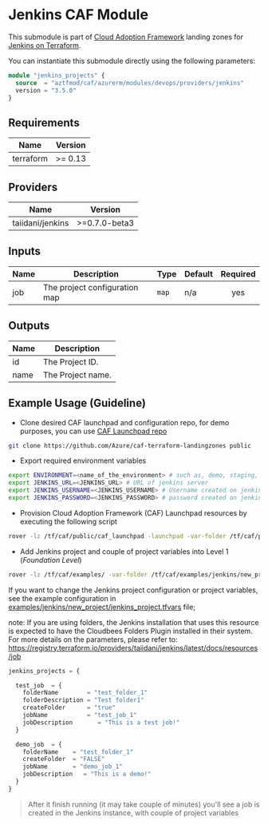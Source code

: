 # Jenkins CAF Module

This submodule is part of [Cloud Adoption Framework](https://github.com/aztfmod/terraform-azurerm-caf) landing zones for [Jenkins on Terraform](https://github.com/taiidani/terraform-provider-jenkins).

You can instantiate this submodule directly using the following parameters:

```terraform
module "jenkins_projects" {
  source  = "aztfmod/caf/azurerm/modules/devops/providers/jenkins"
  version = "3.5.0"
}
```

<!-- BEGINNING OF PRE-COMMIT-TERRAFORM DOCS HOOK -->
## Requirements

| Name | Version |
|------|---------|
| terraform | >= 0.13 |

## Providers

| Name | Version |
|------|---------|
| taiidani/jenkins | >=0.7.0-beta3 |

## Inputs

| Name | Description | Type | Default | Required |
|------|-------------|------|---------|:--------:|
| job | The project configuration map | `map` | n/a | yes |

## Outputs

| Name | Description |
|------|-------------|
| id | The Project ID. |
| name | The Project name. |

<!-- END OF PRE-COMMIT-TERRAFORM DOCS HOOK -->

## Example Usage (Guideline)

- Clone desired CAF launchpad and configuration repo, for demo purposes, you can use [CAF Launchpad repo](https://github.com/Azure/caf-terraform-landingzones)

```bash
git clone https://github.com/Azure/caf-terraform-landingzones public
```

- Export required environment variables

```bash
export ENVIRONMENT=<name_of_the_environment> # such as, demo, staging, production, etc.
export JENKINS_URL=<JENKINS_URL> # URL of jenkins server
export JENKINS_USERNAME=<JENKINS_USERNAME> # Username created on jenkins server
export JENKINS_PASSWORD=<JENKINS_PASSWORD> # password created on jenkins server
```

- Provision Cloud Adoption Framework (CAF) Launchpad resources by executing the following script

```bash
rover -lz /tf/caf/public/caf_launchpad -launchpad -var-folder /tf/caf/public/caf_launchpad/scenario/100 -parallelism 30 -level level0 -env ${ENVIRONMENT} -a apply
```

- Add Jenkins project and couple of project variables into Level 1 (_Foundation Level_)

```bash
rover -lz /tf/caf/examples/ -var-folder /tf/caf/examples/jenkins/new_project/ -level level1 -env ${ENVIRONMENT} -a apply
```

If you want to change the Jenkins project configuration or project variables, see the example configuration in [examples/jenkins/new_project/jenkins_project.tfvars](./examples/jenkins/new_project/jenkins_project.tfvars) file;

note: If you are using folders, the Jenkins installation that uses this resource is expected to have the Cloudbees Folders Plugin installed in their system.
For more details on the parameters, please refer to: https://registry.terraform.io/providers/taiidani/jenkins/latest/docs/resources/job

```terraform
jenkins_projects = {

  test_job  = {
    folderName        = "test_folder_1"
    folderDescription = "Test folder1"
    createFolder      = "true"
    jobName           = "test_job_1"
    jobDescription       = "This is a test job!"
  }

  demo_job  = {
    folderName    = "test_folder_1"
    createFolder  = "FALSE"
    jobName       = "demo_job_1"
    jobDescription   = "This is a demo!"
  }
}
```

> After it finish running (it may take couple of minutes) you'll see a job is created in the Jenkins instance, with couple of project variables
